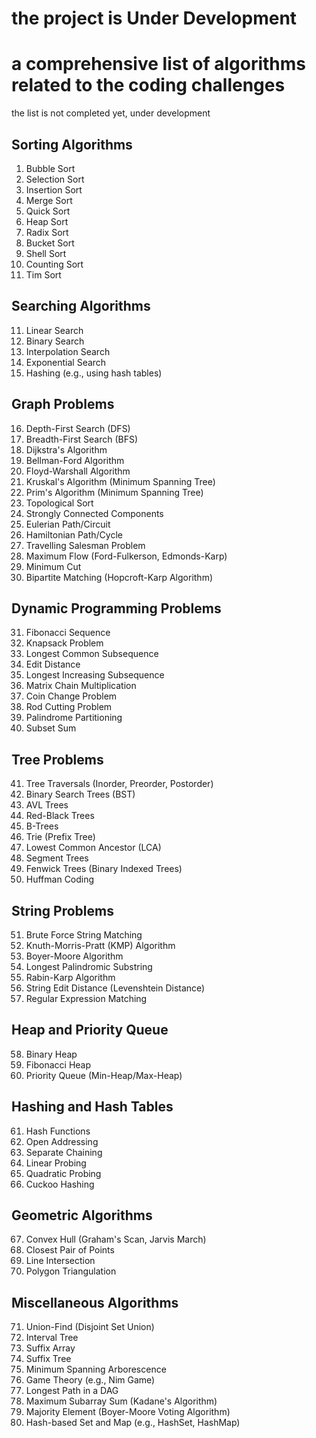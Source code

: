 # the project is Under Development
# a comprehensive list of algorithms related to the coding challenges
the list is not completed yet, under development

## Sorting Algorithms
1. Bubble Sort
2. Selection Sort
3. Insertion Sort
4. Merge Sort
5. Quick Sort
6. Heap Sort
7. Radix Sort
8. Bucket Sort
9. Shell Sort
10. Counting Sort
11. Tim Sort

## Searching Algorithms
11. Linear Search
12. Binary Search
13. Interpolation Search
14. Exponential Search
15. Hashing (e.g., using hash tables)

## Graph Problems
16. Depth-First Search (DFS)
17. Breadth-First Search (BFS)
18. Dijkstra's Algorithm
19. Bellman-Ford Algorithm
20. Floyd-Warshall Algorithm
21. Kruskal's Algorithm (Minimum Spanning Tree)
22. Prim's Algorithm (Minimum Spanning Tree)
23. Topological Sort
24. Strongly Connected Components
25. Eulerian Path/Circuit
26. Hamiltonian Path/Cycle
27. Travelling Salesman Problem
28. Maximum Flow (Ford-Fulkerson, Edmonds-Karp)
29. Minimum Cut
30. Bipartite Matching (Hopcroft-Karp Algorithm)

## Dynamic Programming Problems
31. Fibonacci Sequence
32. Knapsack Problem
33. Longest Common Subsequence
34. Edit Distance
35. Longest Increasing Subsequence
36. Matrix Chain Multiplication
37. Coin Change Problem
38. Rod Cutting Problem
39. Palindrome Partitioning
40. Subset Sum

## Tree Problems
41. Tree Traversals (Inorder, Preorder, Postorder)
42. Binary Search Trees (BST)
43. AVL Trees
44. Red-Black Trees
45. B-Trees
46. Trie (Prefix Tree)
47. Lowest Common Ancestor (LCA)
48. Segment Trees
49. Fenwick Trees (Binary Indexed Trees)
50. Huffman Coding

## String Problems
51. Brute Force String Matching
52. Knuth-Morris-Pratt (KMP) Algorithm
53. Boyer-Moore Algorithm
54. Longest Palindromic Substring
55. Rabin-Karp Algorithm
56. String Edit Distance (Levenshtein Distance)
57. Regular Expression Matching

## Heap and Priority Queue
58. Binary Heap
59. Fibonacci Heap
60. Priority Queue (Min-Heap/Max-Heap)

## Hashing and Hash Tables
61. Hash Functions
62. Open Addressing
63. Separate Chaining
64. Linear Probing
65. Quadratic Probing
66. Cuckoo Hashing

## Geometric Algorithms
67. Convex Hull (Graham's Scan, Jarvis March)
68. Closest Pair of Points
69. Line Intersection
70. Polygon Triangulation

## Miscellaneous Algorithms
71. Union-Find (Disjoint Set Union)
72. Interval Tree
73. Suffix Array
74. Suffix Tree
75. Minimum Spanning Arborescence
76. Game Theory (e.g., Nim Game)
77. Longest Path in a DAG
78. Maximum Subarray Sum (Kadane's Algorithm)
79. Majority Element (Boyer-Moore Voting Algorithm)
80. Hash-based Set and Map (e.g., HashSet, HashMap)

